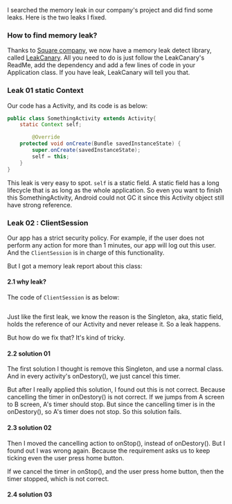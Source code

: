 I searched the memory leak in our company's project and did find some leaks. Here is the two leaks I fixed.

### How to find memory leak?
Thanks to [Square company](https://github.com/square), we now have a memory leak detect library, called [LeakCanary](https://github.com/square/leakcanary). All you need to do is just follow the LeakCanary's ReadMe, add the dependency and add a few lines of code in your Application class. If you have leak, LeakCanary will tell you that.


### Leak 01 static Context
Our code has a Activity, and its code is as below:

```java
public class SomethingActivity extends Activity{
    static Context self;

        @Override
    protected void onCreate(Bundle savedInstanceState) {
        super.onCreate(savedInstanceState);
        self = this;
    }
}
```

This leak is very easy to spot. `self` is a static field. A static field has a long lifecycle that is as long as the whole application. So even you want to finish this SomethingActivity, Android could not GC it since this Activity object still have strong reference.


### Leak 02 : ClientSession
Our app has a strict security policy. For example, if the user does not perform any action for more than 1 minutes, our app will log out this user.  And the `ClientSession` is in charge of this functionality.

But I got a memory leak report about this class:


#### 2.1 why leak?
The code of `ClientSession` is as below:

```java

```


Just like the first leak, we know the reason is the Singleton, aka, static field, holds the reference of our Activity and never release it. So a leak happens. 

But how do we fix that? It's kind of tricky. 

#### 2.2 solution 01

The first solution I thought is remove this Singleton, and use a normal class. And in every activity's onDestory(), we just cancel this timer. 

But after I really applied this solution, I found out this is not correct. Because cancelling the timer in onDestory() is not correct. If we jumps from A screen to B screen, A's timer should stop. But since the cancelling timer is in the onDestory(), so A's timer does not stop. So this solution fails.


#### 2.3 solution 02
Then I moved the cancelling action to onStop(), instead of onDestory(). But I found out I was wrong again. Because the requirement asks us to keep ticking even the user press home button. 

If we cancel the timer in onStop(), and the user press home button, then the timer stopped, which is not correct.


#### 2.4 solution 03